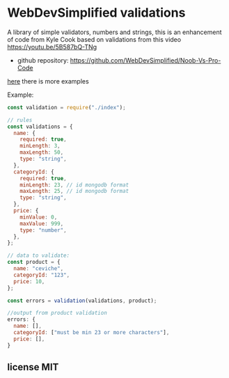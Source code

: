 # WebDevSimplified validations

A library of simple validators, numbers and strings,
this is an enhancement of code from Kyle Cook based on validations from this video https://youtu.be/5B587bQ-TNg

- github repository: https://github.com/WebDevSimplified/Noob-Vs-Pro-Code

[here](examples.js) there is more examples

Example:

```js
const validation = require("./index");

// rules
const validations = {
  name: {
    required: true,
    minLength: 3,
    maxLength: 50,
    type: "string",
  },
  categoryId: {
    required: true,
    minLength: 23, // id mongodb format
    maxLength: 25, // id mongodb format
    type: "string",
  },
  price: {
    minValue: 0,
    maxValue: 999,
    type: "number",
  },
};

// data to validate:
const product = {
  name: "ceviche",
  categoryId: "123",
  price: 10,
};

const errors = validation(validations, product);

//output from product validation
errors: {
  name: [],
  categoryId: ["must be min 23 or more characters"],
  price: [],
}

```

## license MIT

